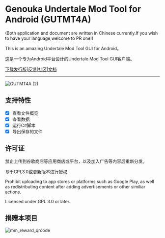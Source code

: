 # Genouka Undertale Mod Tool for Android (GUTMT4A)

(Both application and document are written in Chinese currently.If you wish to have your language,welcome to PR one!)

This is an amazing Undertale Mod Tool GUI for Android。

这是一个专为Android平台设计的Undertale Mod Tool GUI客户端。

[下载发行版](https://github.com/Genouka/GUTMT4A/releases)|[反馈](https://github.com/Genouka/GUTMT4A/issues)|[社区](https://github.com/Genouka/GUTMT4A/discussions)|[文档](https://github.com/Genouka/GUTMT4A/wiki)

---

![GUTMT4A (2)](https://github.com/user-attachments/assets/4ba85607-3027-49c2-a1b5-f963aded16cc)

## 支持特性
* [x] 查看文件概览
* [x] 查看数据
* [x] 运行C#脚本
* [x] 导出保存的文件

## 许可证

禁止上传到谷歌商店等应用商店或平台，以及加入广告等内容后重新分发。

基于GPL3.0或更新版本进行授权
 
Prohibit uploading to app stores or platforms such as Google Play, as well as redistributing content after adding advertisements or other similiar actions.

Licensed under GPL 3.0 or later.

## 捐赠本项目

![mm_reward_qrcode](https://github.com/user-attachments/assets/8f442af8-fba5-41fb-ac19-0977744520a0)

